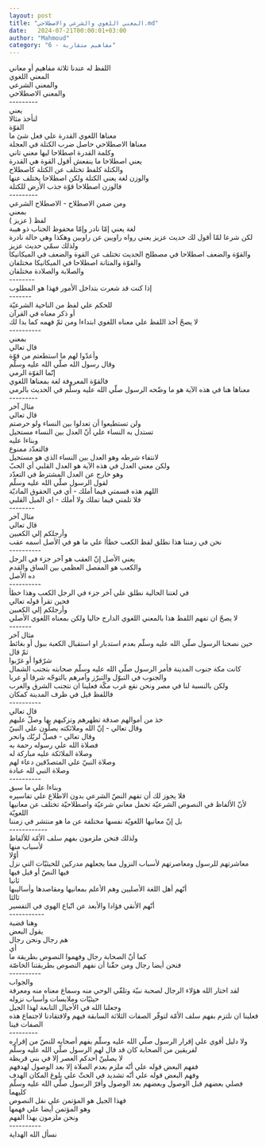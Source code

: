 ```yaml
---
layout: post
title: "المعني اللغوي والشرعي والاصطلاحي.md"
date:   2024-07-21T00:00:01+03:00
author: "Mahmoud"
category: "6 - مفاهيم متقاربة"
---
```

اللفظ له عندنا ثلاثة مفاهيم أو معاني\
المعني اللغوي\
والمعني الشرعي\
والمعني الاصطلاحي\
\-\-\-\-\-\-\-\--\
يعني\
لنأخذ مثالا\
القوّة\
معناها اللغوي القدرة علي فعل شئ ما\
معناها الاصطلاحي حاصل ضرب الكتلة في العجلة\
وكلمة القدرة اصطلاحا ليها معني تاني\
يعني اصطلاحا ما ينفعش أقول القوة هي القدرة\
والكتلة كلفظ تختلف عن الكتلة كاصطلاح\
والوزن لغة يعني الكتلة ولكن اصطلاحا يختلف عنها\
فالوزن اصطلاحا قوّة جذب الأرض للكتلة\
\-\-\-\-\-\-\-\--\
ومن ضمن الاصطلاح - الاصطلاح الشرعي\
بمعني\
لفظ ( عزيز )\
لغة يعني إمّا نادر وإمّا محفوظ الجناب ذو هيبة\
لكن شرعا لمّا أقول لك حديث عزيز يعني رواه راويين عن
راويين وهكذا وهي حالة نادرة ولذلك سمّي حديث عزيز\
والقوّة والضعف اصطلاحا في مصطلح الحديث تختلف عن القوة
والضعف في الميكانيكا\
والقوّة والمتانة اصطلاحا في الميكانيكا مختلفان\
والصلابة والصلادة مختلفان\
\-\-\-\-\-\-\--\
إذا كنت قد شعرت بتداخل الأمور فهذا هو المطلوب\
\-\-\-\-\-\--\
للحكم علي لفظ من الناحية الشرعيّة\
أو ذكر معناه في القرآن\
لا يصحّ أخذ اللفظ علي معناه اللغوي ابتداءا ومن ثمّ فهمه
كما بدا لك\
\-\-\-\-\-\-\-\-\--\
بمعني\
قال تعالي\
وأعدّوا لهم ما استطعتم من قوّة\
وقال رسول الله صلّي الله عليه وسلّم\
إنّما القوّة الرمي\
فالقوّة المعروفة لغة بمعناها اللغوي\
معناها هنا في هذه الآية هو ما وضّحه الرسول صلّي الله عليه
وسلّم في الحديث بالرمي\
\-\-\-\-\-\-\-\--\
مثال آخر\
قال تعالي\
ولن تستطيعوا أن تعدلوا بين النساء ولو حرصتم\
تستدل به النساء علي أنّ العدل بين النساء مستحيل\
وبناءا عليه\
فالتعدّد ممنوع\
لانتفاء شرطه وهو العدل بين النساء الذي هو مستحيل\
ولكن معني العدل في هذه الآية هو العدل القلبي أي
الحبّ\
وهو خارج عن العدل المشترط في التعدّد\
لقول الرسول صلّي الله عليه وسلّم\
اللهم هذه قسمتي فيما أملك - أي في الحقوق الماديّة\
فلا تلمني فيما تملك ولا أملك - اي الميل القلبي\
\-\-\-\-\-\-\--\
مثال آخر\
قال تعالي\
وأرجلكم إلي الكعبين\
نحن في زمننا هذا نطلق لفظ الكعب خطأا علي ما هو في الأصل
اسمه عقب\
\-\-\-\-\-\-\-\-\--\
يعني الأصل إنّ العقب هو آخر جزء في الرجل\
والكعب هو المفصل العظمي بين الساق والقدم\
ده الأصل\
\-\-\-\-\-\-\-\-\--\
في لغتنا الحالية نطلق علي آخر جزء في الرجل الكعب وهذا
خطأ\
فحين تقرأ قوله تعالي\
وأرجلكم إلي الكعبين\
لا يصحّ ان تفهم اللفظ هذا بالمعني اللغوي الدارج حاليا
ولكن بمعناه اللغوي الأصلي\
\-\-\-\-\-\--\
مثال آخر\
حين نصحنا الرسول صلّي الله عليه وسلّم بعدم استدبار او
استقبال الكعبة ببول أو بغائط ثمّ قال\
شرّقوا أو غرّبوا\
كانت مكة جنوب المدينة فأمر الرسول صلّي الله عليه وسلّم
صحابته بتجنب الشمال والجنوب في التبوّل والتبرّز وأمرهم بالتوجّه شرقا أو
غربا\
ولكن بالنسبة لنا في مصر ونحن نقع غرب مكّة فعلينا ان نتجنب
الشرق والغرب\
فاللفظ قيل في ظرف المدينة كمكان\
\-\-\-\-\-\-\-\-\--\
قال تعالي\
خذ من أموالهم صدقة تطهرهم وتزكيهم بها وصلّ عليهم\
وقال تعالي - إنّ الله وملائكته يصلّون علي النبيّ\
وقال تعالي - فصلّ لربّك وانحر\
فصلاة الله علي رسوله رحمة به\
وصلاة الملائكة عليه مباركة له\
وصلاة النبيّ علي المتصدّقين دعاء لهم\
وصلاة النبي لله عبادة\
\-\-\-\-\-\-\-\-\--\
وبناءا علي ما سبق\
فلا يجوز لك أن تفهم النصّ الشرعي بدون الاطلاع علي
تفاسيره\
لأنّ الألفاظ في النصوص الشرعيّة تحمل معاني شرعيّة واصطلاحيّة
تختلف عن معانيها اللغويّة\
بل إنّ معانيها اللغويّة نفسها مختلفة عن ما هو منتشر في
زمننا\
\-\-\-\-\-\-\-\-\-\-\--\
ولذلك فنحن ملزمون بفهم سلف الأمّة للألفاظ\
لأسباب منها\
أوّلا\
معاشرتهم للرسول ومعاصرتهم لأسباب النزول مما يجعلهم
مدركين للحيثيّات التي نزل فيها النصّ أو قيل فيها\
ثانيا\
أنّهم أهل اللغة الأصليين وهم الأعلم بمعانيها ومقاصدها
وأساليبها\
ثالثا\
أنّهم الأنقي فؤادا والأبعد عن اتّباع الهوي في
التفسير\
\-\-\-\-\-\-\-\-\-\--\
وهنا قضية\
يقول البعض\
هم رجال ونحن رجال\
أي\
كما أنّ الصحابة رجال وفهموا النصوص بطريقة ما\
فنحن أيضا رجال ومن حقّنا أن نفهم النصوص بطريقتنا
الخاصّة\
\-\-\-\-\-\-\-\-\--\
والجواب\
لقد اختار الله هؤلاء الرجال لصحبة نبيّة وتلقّي الوحي منه
وسماع معناه منه ومعرفة حيثيّات وملابسات وأسباب نزوله\
وجعلنا الله في الأجيال التابعة لهذا الجيل\
فعلينا ان نلتزم بفهم سلف الأمّة لتوفّر الصفات الثلاثة
السابقة فيهم ولافتقادنا لاجتماع هذه الصفات فينا\
\-\-\-\-\-\-\-\--\
ولا دليل أقوي علي إقرار الرسول صلّي الله عليه وسلّم بفهم
أصحابه للنصّ من إقراره لفريقين من الصحابة كان قد قال لهم الرسول صلّي الله
عليه وسلّم\
لا يصلينّ أحدكم العصر إلا في بني قريظة\
ففهم البعض قوله علي أنّه ملزم بعدم الصلاة إلا بعد الوصول
لهدفهم\
وفهم البعض قوله علي أنّه تشديد في الحثّ علي بلوغ المكان
الهدف\
فصلي بعضهم قبل الوصول وبعضهم بعد الوصول وأقرّ الرسول صلّي
الله عليه وسلّم كليهما\
فهذا الجيل هو المؤتمن علي نقل النصوص\
وهو المؤتمن أيضا علي فهمها\
ونحن ملزمون بهذا الفهم\
\-\-\-\-\-\-\-\-\--\
نسأل الله الهداية
